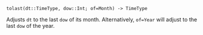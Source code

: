 ```
tolast(dt::TimeType, dow::Int; of=Month) -> TimeType
```

Adjusts `dt` to the last `dow` of its month. Alternatively, `of=Year` will adjust to the last `dow` of the year.
